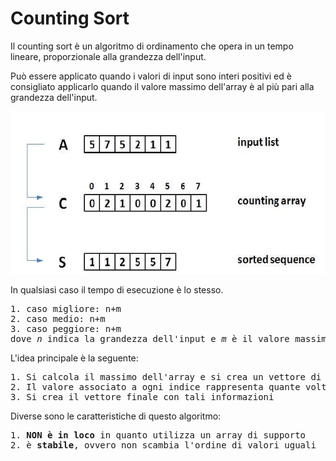# Counting Sort

Il counting sort è un algoritmo di ordinamento che opera in un tempo lineare, proporzionale alla grandezza dell'input.

Può essere applicato quando i valori di input sono interi positivi ed è consigliato applicarlo quando il valore massimo dell'array è al più pari alla grandezza dell'input.

![Counting Sort](https://github.com/mariocuomo/Algoritmi-e-strutture-di-dati/blob/master/ordinamenti/counting%20sort/counting%20sort.png)

In qualsiasi caso il tempo di esecuzione è lo stesso.
<pre>
1. caso migliore: n+m
2. caso medio: n+m
3. caso peggiore: n+m
dove <i>n</i> indica la grandezza dell'input e <i>m</i> è il valore massimo della sequenza
</pre>

L'idea principale è la seguente:
<pre>
1. Si calcola il massimo dell'array e si crea un vettore di quella dimensione
2. Il valore associato a ogni indice rappresenta quante volte tale indice compare all'interno dell'array di partenza
3. Si crea il vettore finale con tali informazioni
</pre>

Diverse sono le caratteristiche di questo algoritmo:
<pre>
1. <b>NON è in loco</b> in quanto utilizza un array di supporto
2. è <b>stabile</b>, ovvero non scambia l'ordine di valori uguali
</pre>



